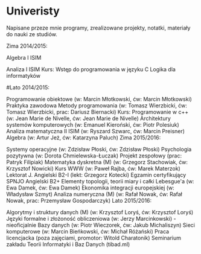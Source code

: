 # Univeristy
Napisane przeze mnie programy, zrealizowane projekty, notatki, materiały do nauki ze studiów.

Zima 2014/2015:

Algebra I ISIM 


Analiza I ISIM 
Kurs: Wstęp do programowania w języku C
Logika dla informatyków 

#Lato 2014/2015:

Programowanie obiektowe (w: Marcin Młotkowski, ćw: Marcin Młotkowski)
Praktyka zawodowa
Metody programowania (w: Tomasz Wierzbicki, ćw: Tomasz Wierzbicki, prac: Dariusz Biernacki)
Kurs: Programowanie w c++ (w: Jean Marie de Nivelle, ćw: Jean Marie de Nivelle)
Architektury systemów komputerowych (w: Emanuel Kieroński, ćw: Piotr Polesiuk)
Analiza matematyczna II ISIM (w: Ryszard Szwarc, ćw: Marcin Preisner)
Algebra (w: Artur Jeż, ćw: Katarzyna Paluch)
Zima 2015/2016:

Systemy operacyjne (w: Zdzisław Płoski, ćw: Zdzisław Płoski)
Psychologia pozytywna (w: Dorota Chmielewska-Łuczak)
Projekt zespołowy (prac: Patryk Filipiak)
Matematyka dyskretna (M) (w: Grzegorz Stachowiak, ćw: Krzysztof Nowicki)
Kurs WWW (w: Paweł Rajba, ćw: Marek Materzok)
Lektorat J. Angielski B2-I (lekt: Grzegorz Kotecki)
Egzamin certyfikujący SPNJO Angielski B2+
Elementy topologii, teorii miary i całki Lebesgue'a (w: Ewa Damek, ćw: Ewa Damek)
Ekonomika integracji europejskiej (w: Władysław Szmyt)
Analiza numeryczna (M) (w: Rafał Nowak, ćw: Rafał Nowak, prac: Przemysław Gospodarczyk)
Lato 2015/2016:

Algorytmy i struktury danych (M) (w: Krzysztof Loryś, ćw: Krzysztof Loryś)
Języki formalne i złożoność obliczeniowa (w: Jerzy Marcinkowski) - nieoficjalnie
Bazy danych (w: Piotr Wieczorek, ćw: Jakub Michaliszyn)
Sieci komputerowe (w: Marcin Bieńkowski, ćw: Michał Różański)
Praca licencjacka (poza zajęciami, promotor: Witold Charatonik)
Seminarium zakładu Teorii Informatyki i Baz Danych (tibad.ml)

